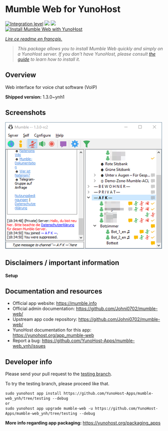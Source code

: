 <!--
N.B.: This README was automatically generated by https://github.com/YunoHost/apps/tree/master/tools/README-generator
It shall NOT be edited by hand.
-->

# Mumble Web for YunoHost

[![Integration level](https://dash.yunohost.org/integration/mumble-web.svg)](https://dash.yunohost.org/appci/app/mumble-web) ![](https://ci-apps.yunohost.org/ci/badges/mumble-web.status.svg) ![](https://ci-apps.yunohost.org/ci/badges/mumble-web.maintain.svg)  
[![Install Mumble Web with YunoHost](https://install-app.yunohost.org/install-with-yunohost.svg)](https://install-app.yunohost.org/?app=mumble-web)

*[Lire ce readme en français.](./README_fr.md)*

> *This package allows you to install Mumble Web quickly and simply on a YunoHost server.
If you don't have YunoHost, please consult [the guide](https://yunohost.org/#/install) to learn how to install it.*

## Overview

Web interface for voice chat software (VoIP)

**Shipped version:** 1.3.0~ynh1



## Screenshots

![](./doc/screenshots/connected.png)

## Disclaimers / important information

#### Setup

## Documentation and resources

* Official app website: https://mumble.info
* Official admin documentation: https://github.com/Johni0702/mumble-web/
* Upstream app code repository: https://github.com/Johni0702/mumble-web/
* YunoHost documentation for this app: https://yunohost.org/app_mumble-web
* Report a bug: https://github.com/YunoHost-Apps/mumble-web_ynh/issues

## Developer info

Please send your pull request to the [testing branch](https://github.com/YunoHost-Apps/mumble-web_ynh/tree/testing).

To try the testing branch, please proceed like that.
```
sudo yunohost app install https://github.com/YunoHost-Apps/mumble-web_ynh/tree/testing --debug
or
sudo yunohost app upgrade mumble-web -u https://github.com/YunoHost-Apps/mumble-web_ynh/tree/testing --debug
```

**More info regarding app packaging:** https://yunohost.org/packaging_apps